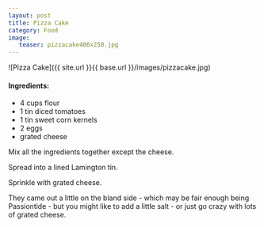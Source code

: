 ```yaml
---
layout: post
title: Pizza Cake
category: Food
image:
   teaser: pizzacake400x250.jpg
---
```


![Pizza Cake]({{ site.url }}{{ base.url }}/images/pizzacake.jpg)

#### Ingredients:
 * 4 cups flour
 * 1 tin diced tomatoes
 * 1 tin sweet corn kernels
 * 2 eggs
 * grated cheese

Mix all the ingredients together except the cheese.

Spread into a lined Lamington tin.

Sprinkle with grated cheese.

They came out a little on the bland side - which may be fair enough being Passiontide - but you might like to add a little salt - or just go crazy with lots of grated cheese.

